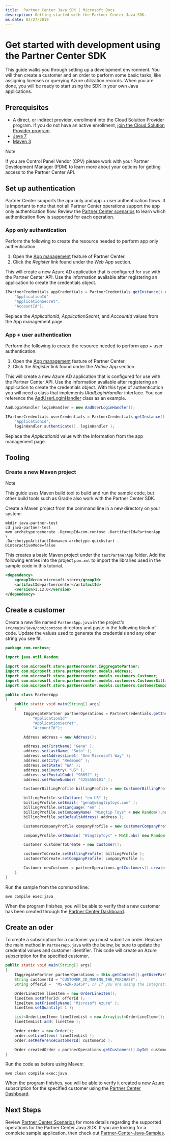 ```yaml
---
title:  Partner Center Java SDK | Microsoft Docs
description: Getting started with the Partner Center Java SDK.
ms.date: 03/27/2019
---
```


# Get started with development using the Partner Center SDK

This guide walks you through setting up a development environment. You will then create a customer and an order to perform some basic tasks, like assigning licenses or querying Azure utilization records. When you are done, you will be ready to start using the SDK in your own Java applications.

## Prerequisites

- A direct, or indirect provider, enrollment into the Cloud Solution Provider program. If you do not have an active enrollment, [join the Cloud Solution Provider program](https://partner.microsoft.com/cloud-solution-provider/csp-enrollment).
- [Java 7](https://developers.redhat.com/products/openjdk/download/)
- [Maven 3](http://maven.apache.org/download.cgi)

> [!NOTE]  
> If you are Control Panel Vendor (CPV) please work with your Partner Development Manager (PDM) to learn more about your options for getting access to the Partner Center API.

## Set up authentication

Partner Center supports the app only and app + user authentication flows. It is important to note that not all Partner Center operations support the app only authentication flow. Review the [Partner Center scenarios](https://docs.microsoft.com/partner-center/develop/scenarios) to learn which authentication flow is supported for each operation.

### App only authentication

Perform the following to create the resource needed to perform app only authentication.

1. Open the [App management](https://partner.microsoft.com/pcv/apiintegration/appmanagement) feature of Partner Center.
2. Click the *Register* link found under the *Web App* section.

This will create a new Azure AD application that is configured for use with the Partner Center API. Use the information available after registering an application to create the credentials object.

```java
IPartnerCredentials appCredentials = PartnerCredentials.getInstance().generateByApplicationCredentials(
    "ApplicationId"
    "ApplicationSecret",
    "AccountId");
```

Replace the *ApplicationId*, *ApplicationSecret*, and *AccountId* values from the App management page.

### App + user authentication

Perform the following to create the resource needed to perform app + user authentication.

1. Open the [App management](https://partner.microsoft.com/pcv/apiintegration/appmanagement) feature of Partner Center.
2. Click the *Register* link found under the *Native App* section.

This will create a new Azure AD application that is configured for use with the Partner Center API. Use the information available after registering an application to create the credentials object. With this type of authentication you will need a class that implements *IAadLoginHandler* interface. You can reference the [AadUserLoginHandler](https://github.com/Microsoft/Partner-Center-Java-Samples/blob/master/sdk/src/main/java/com/microsoft/store/partnercenter/samples/AadUserLoginHandler.java) class as an example.

```java
AadLoginHandler loginHandler = new AadUserLoginHandler();

IPartnerCredentials userCredentials = PartnerCredentials.getInstance().generateByUserCredentials(
    "ApplicationId",
    loginHandler.authenticate(), loginHandler );
```

Replace the *ApplicationId* value with the information from the app management page.

## Tooling

### Create a new Maven project

> [!NOTE]
> This guide uses Maven build tool to build and run the sample code, but other build tools such as Gradle also work with the Partner Center SDK.

Create a Maven project from the command line in a new directory on your system:

```
mkdir java-partner-test
cd java-partner-test
mvn archetype:generate -DgroupId=com.contoso -DartifactId=PartnerApp  \
-DarchetypeArtifactId=maven-archetype-quickstart -DinteractiveMode=false
```

This creates a basic Maven project under the `testPartnerApp` folder. Add the following entries into the project `pom.xml` to import the libraries used in the sample code in this tutorial.

```xml
<dependency>
    <groupId>com.microsoft.store</groupId>
    <artifactId>partnercenter</artifactId>
    <version>1.12.0</version>
</dependency>
```

## Create a customer

Create a new file named `PartnerApp.java` in the project's `src/main/java/com/contoso` directory and paste in the following block of code. Update the values used to generate the credentials and any other string you see fit.

```java
package com.contoso;

import java.util.Random;

import com.microsoft.store.partnercenter.IAggregatePartner;
import com.microsoft.store.partnercenter.models.Address;
import com.microsoft.store.partnercenter.models.customers.Customer;
import com.microsoft.store.partnercenter.models.customers.CustomerBillingProfile;
import com.microsoft.store.partnercenter.models.customers.CustomerCompanyProfile;

public class PartnerApp
{
    public static void main(String[] args)
    {
        IAggregatePartner partnerOperations = PartnerCredentials.getInstance().generateByApplicationCredentials(
            "ApplicationId"
            "ApplicationSecret",
            "AccountId");

        Address address = new Address();

        address.setFirstName( "Gena" );
        address.setLastName( "Soto" );
        address.setAddressLine1( "One Microsoft Way" );
        address.setCity( "Redmond" );
        address.setState( "WA" );
        address.setCountry( "US" );
        address.setPostalCode( "98052" );
        address.setPhoneNumber( "4255550101" );

        CustomerBillingProfile billingProfile = new CustomerBillingProfile();

        billingProfile.setCulture( "en-US" );
        billingProfile.setEmail( "gena@wingtiptoys.com" );
        billingProfile.setLanguage( "en" );
        billingProfile.setCompanyName( "Wingtip Toys" + new Random().nextInt() );
        billingProfile.setDefaultAddress( address );

        CustomerCompanyProfile companyProfile = new CustomerCompanyProfile();

        companyProfile.setDomain( "WingtipToys" + Math.abs( new Random().nextInt() ) + ".onmicrosoft.com" );

        Customer customerToCreate = new Customer();

        customerToCreate.setBillingProfile( billingProfile );
        customerToCreate.setCompanyProfile( companyProfile );

        Customer newCustomer = partnerOperations.getCustomers().create( customerToCreate );
    }
}
```

Run the sample from the command line:

```
mvn compile exec:java
```

When the program finishes, you will be able to verify that a new customer has been created through the [Partner Center Dashboard](https://partner.microsoft.com/pcv/dashboard/overview).

## Create an oder

To create a subscription for a customer you must submit an order. Replace the main method in `PartnerApp.java` with the below, be sure to update the credential values and customer identifier. This code will create an Azure subscription for the specified customer.

```java
public static void main(String[] args)
{
    IAggregatePartner partnerOperations = this.getContext().getUserPartnerOperations();
    String customerId = "CUSTOMER_ID_MAKING_THE_PURCHASE";
    String offerId =  "MS-AZR-0145P"; // If you are using the integration sandbox this offer should be MS-AZR-0146P.

    OrderLineItem lineItem = new OrderLineItem();
    lineItem.setOfferId( offerId );
    lineItem.setFriendlyName( "Microsoft Azure" );
    lineItem.setQuantity( 1 );

    List<OrderLineItem> lineItemList = new ArrayList<OrderLineItem>();
    lineItemList.add( lineItem );

    Order order = new Order();
    order.setLineItems( lineItemList );
    order.setReferenceCustomerId( customerId );

    Order createdOrder = partnerOperations.getCustomers().byId( customerId ).getOrders().create( order );
}
```

Run the code as before using Maven:

```
mvn clean compile exec:java
```

When the program finishes, you will be able to verify it created a new Azure subscription for the specified customer using the  [Partner Center Dashboard](https://partner.microsoft.com/pcv/dashboard/overview).

## Next Steps

Review [Partner Center Scenarios](https://docs.microsoft.com/partner-center/develop/scenarios) for more details regarding the supported operations for the Partner Center Java SDK. If you are looking for a complete sample application, then check out [Partner-Center-Java-Samples](https://github.com/Microsoft/Partner-Center-Java-Samples).
